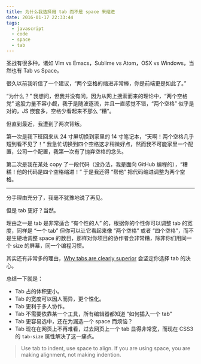 ```yaml
---
title: 为什么我选择用 tab 而不是 space 来缩进
date: 2016-01-17 22:33:44
tags: 
  - javascript
  - code
  - space
  - tab
---
```

圣战有很多种，诸如 Vim vs Emacs，Sublime vs Atom，OSX vs Windows，当然也有 Tab vs Space。

很久以前我听信了一个建议，“两个空格的缩进非常棒，你是前端更是如此了。”

“为什么？” 我想问，但我并没有问，因为从网上搜索而来的理论中，“两个空格党” 这股力量不容小觑，我于是随波逐流，并且一直感觉不错，“两个空格” 似乎是对的，JS 嵌套多，空格少看起来不那么 “糟”。

但直到最近，我遭到了两次背叛。

第一次是我下班回来从 24 寸屏切换到家里的 14 寸笔记本，“天啊！两个空格几乎短到看不见了！” 我急忙切换到四个空格这才稍微好点，然而我不可能家里一个配置，公司一个配置，我第一次有了抛弃空格的念头。

第二次是我在某处 copy 了一段代码（没办法，我是面向 GitHub 编程的），“糟糕！他的代码是四个空格缩进！” 于是我还得 “帮他” 把代码缩进调整为两个空格。

---

分手理由充分了，我毫不犹豫地说了再见。

但是 tab 更好？当然。

理由之一是 tab 是非常适合 “有个性的人” 的，根据你的个性你可以调整 tab 的宽度，同样是 “一个 tab” 但你可以让它看起来像 “两个空格” 或者 “四个空格”，而不是生硬地调整 space 的数目，那样对你项目的协作者会非常糟，除非你们用同一个 size 的屏幕，同一个编程习惯。

其实还有非常多的理由，[Why tabs are clearly superior](http://lea.verou.me/2012/01/why-tabs-are-clearly-superior/) 会坚定你选择 tab 的决心。

总结一下就是：

- Tab 占的体积更小。
- Tab 的宽度可以因人而异，更个性化。
- Tab 更利于多人协作。
- Tab 不需要依靠某一个工具，所有编辑器都知道 “如何插入一个 tab”
- Tab 更容易选中，还在为漏选一个 space 而烦恼？
- Tab 现在在网页上不再难看，过去网页上一个 tab 显得非常宽，而现在 CSS3 的 `tab-size` 属性解决了这一痛点。 

> Use tab to indent, use space to align. 
> If you are using space, you are making alignment, not making indention.
